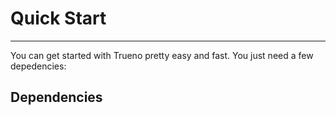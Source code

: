# Quick Start

---

You can get started with Trueno pretty easy and fast. You just need a few depedencies:

## Dependencies






<script type="text/javascript" src="https://asciinema.org/a/3wkksthmquso83awaeucg4v1b.js" id="asciicast-3wkksthmquso83awaeucg4v1b" async></script>


